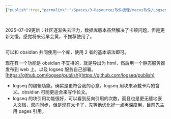 ```yaml
---
{"publish":true,"permalink":"/Spaces/3-Resource/软件梳理/macos软件/Logseq.md","title":"Logseq","description":"A privacy-first, open-source platform for knowledge management and collaboration. Download link: http://github.com/logseq/logseq/releases. roadmap: http://trello.com/b/8txSM12G/roadmap","created":"2022-06-09","modified":"2025-07-09","published":"2025-07-29T21:05:09.789+08:00","tags":["macOS软件","github开源"],"cssclasses":""}
---
```



##

2025-07-09更新：社区逐渐失去活力，数据库版本虽然解决了卡顿问题，但是更新太慢，感觉将来迟早会黄，不推荐使用了。

##

可以和 obsidian 共同使用一个库，使用 2 者的基本语法即可。

  现在有一个功能是 obsidian 不支持的，就是导出为 html，然后用一个静态服务器发布到 web 上。以及 logseq 服务自己部署。[https://github.com/logseq/publish](https://github.com/logseq/publish)

- logseq 的编辑功能，确实是更符合我的心意。logseq 用块来承载卡片的含义。obsidian 可能更适合来写作长文。
- logseq 的块引用功能很好，可以看到反向引用的次数，而且也是更无缝地嵌入文档，双向同步，但是现在太卡了，先等他优化好一点再深度用，目前先主用 pages 引用。
